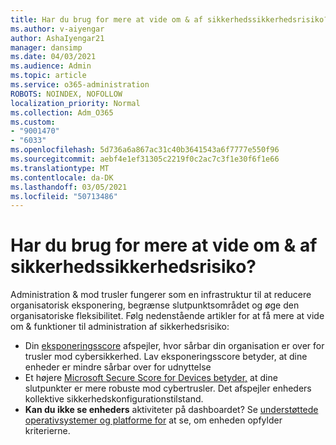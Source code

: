 ```yaml
---
title: Har du brug for mere at vide om & af sikkerhedssikkerhedsrisiko?
ms.author: v-aiyengar
author: AshaIyengar21
manager: dansimp
ms.date: 04/03/2021
ms.audience: Admin
ms.topic: article
ms.service: o365-administration
ROBOTS: NOINDEX, NOFOLLOW
localization_priority: Normal
ms.collection: Adm_O365
ms.custom:
- "9001470"
- "6033"
ms.openlocfilehash: 5d736a6a867ac31c40b3641543a6f7777e550f96
ms.sourcegitcommit: aebf4e1ef31305c2219f0c2ac7c3f1e30f6f1e66
ms.translationtype: MT
ms.contentlocale: da-DK
ms.lasthandoff: 03/05/2021
ms.locfileid: "50713486"
---
```

# <a name="need-to-know-more-on-threat--vulnerability-management"></a>Har du brug for mere at vide om & af sikkerhedssikkerhedsrisiko?

Administration & mod trusler fungerer som en infrastruktur til at reducere organisatorisk eksponering, begrænse slutpunktsområdet og øge den organisatoriske fleksibilitet. Følg nedenstående artikler for at få mere at vide om & funktioner til administration af sikkerhedsrisiko:

- Din [eksponeringsscore](https://docs.microsoft.com/windows/security/threat-protection/microsoft-defender-atp/tvm-exposure-score) afspejler, hvor sårbar din organisation er over for trusler mod cybersikkerhed. Lav eksponeringsscore betyder, at dine enheder er mindre sårbar over for udnyttelse
- Et højere [Microsoft Secure Score for Devices betyder,](https://docs.microsoft.com/windows/security/threat-protection/microsoft-defender-atp/tvm-microsoft-secure-score-devices) at dine slutpunkter er mere robuste mod cybertrusler. Det afspejler enheders kollektive sikkerhedskonfigurationstilstand.
- **Kan du ikke se enheders** aktiviteter på dashboardet? Se [understøttede operativsystemer og platforme for](https://docs.microsoft.com/windows/security/threat-protection/microsoft-defender-atp/tvm-supported-os) at se, om enheden opfylder kriterierne.
